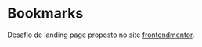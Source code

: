 # Bookmarks
Desafio de landing page proposto no site [frontendmentor](https://www.frontendmentor.io/challenges/bookmark-landing-page-5d0b588a9edda32581d29158).

